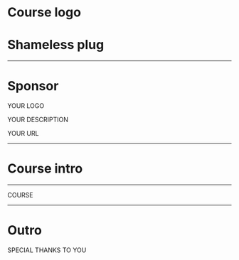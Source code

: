 # Course logo

# Shameless plug

---

# Sponsor

YOUR LOGO

YOUR DESCRIPTION

YOUR URL

---

# Course intro

---

COURSE

---

# Outro

SPECIAL THANKS TO YOU